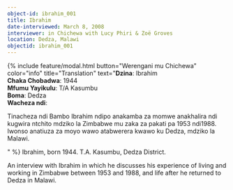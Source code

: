 ```yaml
---
object-id: ibrahim_001
title: Ibrahim
date-interviewed: March 8, 2008
interviewer: in Chichewa with Lucy Phiri & Zoë Groves
location: Dedza, Malawi
objectid: ibrahim_001
---
```

{% include feature/modal.html button="Werengani mu Chichewa" color="info" title="Translation" text="**Dzina**: Ibrahim<br>
**Chaka Chobadwa**: 1944<br>
**Mfumu Yayikulu**: T/A Kasumbu<br>
**Boma**: Dedza<br>
**Wacheza ndi**:<br>
<p>Tinacheza ndi Bambo Ibrahim ndipo  anakamba za momwe anakhalira ndi kugwira ntchito mdziko la Zimbabwe mu zaka za pakati pa 1953 ndi1988. Iwonso anatiuza za moyo wawo atabwerera kwawo ku Dedza, mdziko la Malawi.</p>" %}
Ibrahim, born 1944. T.A. Kasumbu, Dedza District.

An interview with Ibrahim in which he discusses his experience of living and working in Zimbabwe between 1953 and 1988, and life after he returned to Dedza in Malawi.

